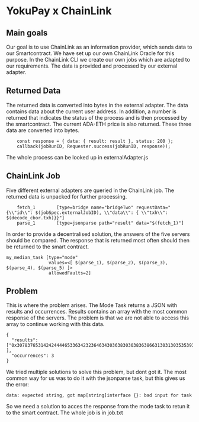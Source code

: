 # YokuPay x ChainLink

## Main goals

Our goal is to use ChainLink as an information provider, which sends data to our Smartcontract. We have set
up our own ChainLink Oracle for this purpose. In the ChainLink CLI we create our own jobs which are adapted
to our requirements. The data is provided and processed by our external adapter.

## Returned Data

The returned data is converted into bytes in the external adapter. The data contains data about the current
user address. In addition, a number is returned that indicates the status of the process and is then processed
by the smartcontract. The current ADA-ETH price is also returned. These three data are converted into bytes.

```const result = Web3.utils.asciiToHex(user + "1" + adaeth);
    const response = { data: { result: result }, status: 200 };
    callback(jobRunID, Requester.success(jobRunID, response));
```

The whole process can be looked up in externalAdapter.js

## ChainLink Job

Five different external adapters are queried in the ChainLink job. The returned data is unpacked for further
processing.

```
    fetch_1        [type=bridge name="bridgeTwo" requestData="{\\"id\\": $(jobSpec.externalJobID), \\"data\\": { \\"txh\\": $(decode_cbor.txh)}}"]
    parse_1        [type=jsonparse path="result" data="$(fetch_1)"]
```

In order to provide a decentralised solution, the answers of the five servers should be compared. The response
that is returned most often should then be returned to the smart contract.

```
my_median_task [type="mode"
                values=<[ $(parse_1), $(parse_2), $(parse_3), $(parse_4), $(parse_5) ]>
                allowedFaults=2]
```

## Problem

This is where the problem arises. The Mode Task returns a JSON with results and occurrences. Results
contains an array with the most common response of the servers. The problem is that we are not able to
access this array to continue working with this data.

```
{
  "results": ["0x30783765314242444465336342323646343036383030383638663130313035353932643530376244303732" ],
  "occurrences": 3
}
```

We tried multiple solutions to solve this problem, but dont got it.
The most common way for us was to do it with the jsonparse task, but this gives us the error:

```
data: expected string, got map[string]interface {}: bad input for task
```

So we need a solution to acces the response from the mode task to retun it to the smart contract.
The whole job is in job.txt 
